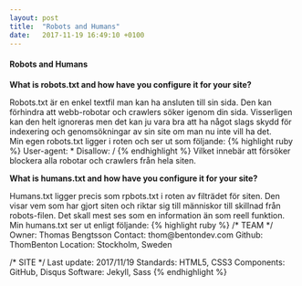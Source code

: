 ```yaml
---
layout: post
title:  "Robots and Humans"
date:   2017-11-19 16:49:10 +0100
---
```


<h4>Robots and Humans</h4>
<p><b>What is robots.txt and how have you configure it for your site?</b></p>
<p>Robots.txt är en enkel textfil man kan ha ansluten till sin sida. Den kan förhindra att webb-robotar och crawlers söker igenom din sida. Visserligen kan den helt ignoreras men det kan ju vara bra att ha något slags skydd för indexering och genomsökningar av sin site om man nu inte vill ha det.<br>
Min egen robots.txt ligger i roten och ser ut som följande: 
{% highlight ruby %}
User-agent: *
Disallow: /
{% endhighlight %} Vilket innebär att försöker blockera alla robotar och crawlers från hela siten.</p>

<p><b>What is humans.txt and how have you configure it for your site?</b></p>
<p>Humans.txt ligger precis som rpbots.txt i roten av filträdet för siten. Den visar vem som har gjort siten och riktar sig till människor till skillnad från robots-filen. Det skall mest ses som en information än som reell funktion.<br>
Min humans.txt ser ut enligt följande: 
{% highlight ruby %}
/* TEAM */
Owner: Thomas Bengtsson
Contact: thom@bentondev.com
Github: ThomBenton
Location: Stockholm, Sweden

/* SITE */
Last update: 2017/11/19
Standards: HTML5, CSS3
Components: GitHub, Disqus
Software: Jekyll, Sass
{% endhighlight %}</p>